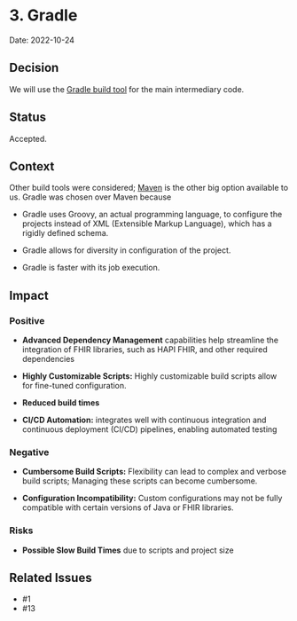 # 3. Gradle

Date: 2022-10-24

## Decision

We will use the [Gradle build tool](https://gradle.org) for the main intermediary code.

## Status

Accepted.

## Context

Other build tools were considered; [Maven](https://maven.apache.org) is the other big option available to us.  Gradle was chosen over Maven because
- Gradle uses Groovy, an actual programming language, to configure the projects instead of XML (Extensible Markup Language), which has a rigidly defined schema.


- Gradle allows for diversity in configuration of the project.


- Gradle is faster with its job execution.


## Impact

### Positive

- **Advanced Dependency Management** capabilities help streamline the integration of FHIR libraries, such as HAPI FHIR, and other required dependencies


- **Highly Customizable Scripts:** Highly customizable build scripts allow for fine-tuned configuration.


- **Reduced build times**


- **CI/CD Automation:** integrates well with continuous integration and continuous deployment (CI/CD) pipelines, enabling automated testing

### Negative

- **Cumbersome Build Scripts:** Flexibility can lead to complex and verbose build scripts; Managing these scripts can become cumbersome.


- **Configuration Incompatibility:** Custom configurations may not be fully compatible with certain versions of Java or FHIR libraries.

### Risks

- **Possible Slow Build Times** due to scripts and project size

## Related Issues

- #1
- #13
